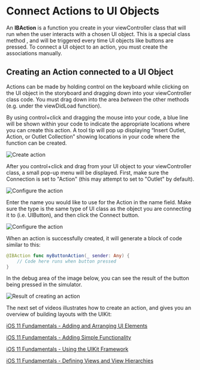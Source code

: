 # Connect Actions to UI Objects

An **IBAction** is a function you create in your viewController class that will run when the user interacts with a chosen UI object.  This is a special class method , and will be triggered every time UI objects like buttons are pressed.  To connect a UI object to an action, you must create the associations manually.  

## Creating an Action connected to a UI Object

Actions can be made by holding control on the keyboard while clicking on the UI object in the storyboard and dragging down into your viewController class code.  You must drag down into the area *between* the other methods (e.g. under the viewDidLoad function).

By using control+click and dragging the mouse into your code, a blue line will be shown within your code to indicate the appropriate locations where you can create this action.  A tool tip will pop up displaying “Insert Outlet, Action, or Outlet Collection” showing locations in your code where the function can be created.

![Create action](/F2020/assets/img/actions_1.png)

After you control+click and drag from your UI object to your viewController class, a small pop-up menu will be displayed.  First, make sure the Connection is set to "Action" (this may attempt to set to "Outlet" by default).

![Configure the action](/F2020/assets/img/actions_2.png)

Enter the name you would like to use for the Action in the name field.  Make sure the type is the same type of UI class as the object you are connecting it to (i.e. UIButton), and then click the Connect button.

![Configure the action](/F2020/assets/img/actions_2.png)

When an action is successfully created, it will generate a block of code similar to this:

```swift
@IBAction func myButtonAction(_ sender: Any) {
    // Code here runs when button pressed
}
```

In the debug area of the image below, you can see the result of the button being pressed in the simulator.

![Result of creating an action](/F2020/assets/img/actions_4.png)

The next set of videos illustrates how to create an action, and gives you an overview of building layouts with the UIKit:

[iOS 11 Fundamentals - Adding and Arranging UI Elements <Badge text="Pluralsight"/>](https://app.pluralsight.com/course-player?clipId=6f088078-bb88-4d2c-80e2-ca8cf4350d3d)

[iOS 11 Fundamentals - Adding Simple Functionality <Badge text="Pluralsight"/>](https://app.pluralsight.com/course-player?clipId=82e34173-616a-4523-84b0-d8d84a2b87f9)

[iOS 11 Fundamentals - Using the UIKit Framework <Badge text="Pluralsight"/>](https://app.pluralsight.com/course-player?clipId=9ba4c837-c2ef-4057-a549-54fa1aad1e01)

[iOS 11 Fundamentals - Defining Views and View Hierarchies <Badge text="Pluralsight"/>](https://app.pluralsight.com/course-player?clipId=374906c0-1695-4bf2-aa0f-94699ab89145)
